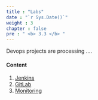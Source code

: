 ```yaml
---
title : "Labs"
date : "`r Sys.Date()`"
weight : 3
chapter : false
pre : " <b> 3.3 </b> "
---
```


Devops projects are processing ....

#### Content

1. [Jenkins](3.3.1-jenkins/)
2. [GitLab](3.3.2-gitlab/)
2. [Monitoring](3.3.3-monitoring/)